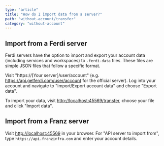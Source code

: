 ```yaml
---
type: "article"
title: "How do I import data from a server?"
path: "without-account/transfer"
category: "without-account"
---
```


## Import from a Ferdi server
Ferdi servers have the option to import and export your account data (including services and workspaces) to `.ferdi-data` files. These files are simple JSON files that follow a specific format.

Visit "https://[Your server]/user/account" (e.g. <https://api.getferdi.com/user/account> for the official server). Log into your account and navigate to "Import/Export account data" and choose "Export data".

To import your data, visit <http://localhost:45569/transfer>, choose your file and click "Import data".

## Import from a Franz server
Visit <http://localhost:45569> in your browser. For "API server to import from", type `https://api.franzinfra.com` and enter your account details.